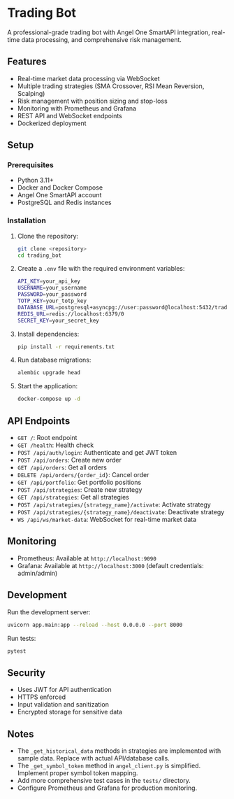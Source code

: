# Trading Bot

A professional-grade trading bot with Angel One SmartAPI integration, real-time data processing, and comprehensive risk management.

## Features

- Real-time market data processing via WebSocket
- Multiple trading strategies (SMA Crossover, RSI Mean Reversion, Scalping)
- Risk management with position sizing and stop-loss
- Monitoring with Prometheus and Grafana
- REST API and WebSocket endpoints
- Dockerized deployment

## Setup

### Prerequisites

- Python 3.11+
- Docker and Docker Compose
- Angel One SmartAPI account
- PostgreSQL and Redis instances

### Installation

1. Clone the repository:

   ```bash
   git clone <repository>
   cd trading_bot
   ```

2. Create a `.env` file with the required environment variables:

   ```bash
   API_KEY=your_api_key
   USERNAME=your_username
   PASSWORD=your_password
   TOTP_KEY=your_totp_key
   DATABASE_URL=postgresql+asyncpg://user:password@localhost:5432/trading_bot
   REDIS_URL=redis://localhost:6379/0
   SECRET_KEY=your_secret_key
   ```

3. Install dependencies:

   ```bash
   pip install -r requirements.txt
   ```

4. Run database migrations:

   ```bash
   alembic upgrade head
   ```

5. Start the application:
   ```bash
   docker-compose up -d
   ```

## API Endpoints

- `GET /`: Root endpoint
- `GET /health`: Health check
- `POST /api/auth/login`: Authenticate and get JWT token
- `POST /api/orders`: Create new order
- `GET /api/orders`: Get all orders
- `DELETE /api/orders/{order_id}`: Cancel order
- `GET /api/portfolio`: Get portfolio positions
- `POST /api/strategies`: Create new strategy
- `GET /api/strategies`: Get all strategies
- `POST /api/strategies/{strategy_name}/activate`: Activate strategy
- `POST /api/strategies/{strategy_name}/deactivate`: Deactivate strategy
- `WS /api/ws/market-data`: WebSocket for real-time market data

## Monitoring

- Prometheus: Available at `http://localhost:9090`
- Grafana: Available at `http://localhost:3000` (default credentials: admin/admin)

## Development

Run the development server:

```bash
uvicorn app.main:app --reload --host 0.0.0.0 --port 8000
```

Run tests:

```bash
pytest
```

## Security

- Uses JWT for API authentication
- HTTPS enforced
- Input validation and sanitization
- Encrypted storage for sensitive data

## Notes

- The `_get_historical_data` methods in strategies are implemented with sample data. Replace with actual API/database calls.
- The `_get_symbol_token` method in `angel_client.py` is simplified. Implement proper symbol token mapping.
- Add more comprehensive test cases in the `tests/` directory.
- Configure Prometheus and Grafana for production monitoring.
